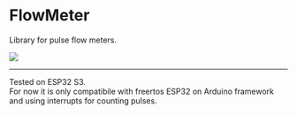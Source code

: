 # FlowMeter
Library for pulse flow meters.

![](https://img.shields.io/badge/License-MIT-blue.svg)
___
Tested on ESP32 S3.\
For now it is only compatibile with freertos ESP32 on Arduino framework and using interrupts for counting pulses.
